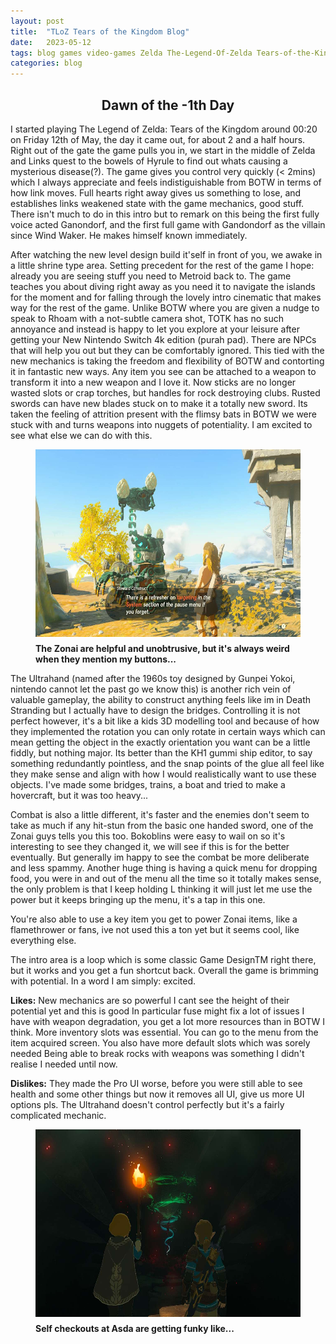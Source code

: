 ```yaml
---
layout: post
title:  "TLoZ Tears of the Kingdom Blog"
date:   2023-05-12
tags: blog games video-games Zelda The-Legend-Of-Zelda Tears-of-the-Kingdom TOTK Breath-of-the-Wild BOTW open-world
categories: blog
---
```


<h2 style="text-align: center"> Dawn of the -1th Day </h2>

I started playing The Legend of Zelda: Tears of the Kingdom around 00:20 on Friday 12th of May, the day it came out, for about 2 and a half hours. Right out of the gate the game pulls you in, we start in the middle of Zelda and Links quest to the bowels of Hyrule to find out whats causing a mysterious disease(?). The game gives you control very quickly (< 2mins) which I always appreciate and feels indistiguishable from BOTW in terms of how link moves.  Full hearts right away gives us something to lose, and establishes links weakened state with the game mechanics, good stuff. There isn't much to do in this intro but to remark on this being the first fully voice acted Ganondorf, and the first full game with Gandondorf as the villain since Wind Waker. He makes himself known immediately.

After watching the new level design build it'self in front of you, we awake in a little shrine type area. Setting precedent for the rest of the game I hope: already you are seeing stuff you need to Metroid back to. The game teaches you about diving right away as you need it to navigate the islands for the moment and for falling through the lovely intro cinematic that makes way for the rest of the game. Unlike BOTW where you are given a nudge to speak to Rhoam with a not-subtle camera shot, TOTK has no such annoyance and instead is happy to let you explore at your leisure after getting your New Nintendo Switch 4k edition (purah pad). There are NPCs that will help you out but they can be comfortably ignored. This tied with the new mechanics is taking the freedom and flexibility of BOTW and contorting it in fantastic new ways. Any item you see can be attached to a weapon to transform it into a new weapon and I love it. Now sticks are no longer wasted slots or crap torches, but handles for rock destroying clubs. Rusted swords can have new blades stuck on to make it a totally new sword. Its taken the feeling of attrition present with the flimsy bats in BOTW we were stuck with and turns weapons into nuggets of potentiality. I am excited to see what else we can do with this.

<figure>
    <img src="/static/blog120522/zonai.jpg" style="height: 300px; width: auto; display: block; margin:auto; padding-bottom: 10px;">
    <b><figcaption> The Zonai are helpful and unobtrusive, but it's always weird when they mention my buttons... </figcaption></b>
</figure>

The Ultrahand (named after the 1960s toy designed by Gunpei Yokoi, nintendo cannot let the past go we know this) is another rich vein of valuable gameplay, the ability to construct anything feels like im in Death Stranding but I actually have to design the bridges. Controlling it is not perfect however, it's a bit like a kids 3D modelling tool and because of how they implemented the rotation you can only rotate in certain ways which can mean getting the object in the exactly orientation you want can be a little fiddly, but nothing major. Its better than the KH1 gummi ship editor, to say something redundantly pointless, and the snap points of the glue all feel like they make sense and align with how I would realistically want to use these objects. I've made some bridges, trains, a boat and tried to make a hovercraft, but it was too heavy...

Combat is also a little different, it's faster and the enemies don't seem to take as much if any hit-stun from the basic one handed sword, one of the Zonai guys tells you this too. Bokoblins were easy to wail on so it's interesting to see they changed it, we will see if this is for the better eventually. But generally im happy to see the combat be more deliberate and less spammy.
Another huge thing is having a quick menu for dropping food, you were in and out of the menu all the time so it totally makes sense, the only problem is that I keep holding L thinking it will just let me use the power but it keeps bringing up the menu, it's a tap in this one.

You're also able to use a key item you get to power Zonai items, like a flamethrower or fans, ive not used this a ton yet but it seems cool, like everything else. 

The intro area is a loop which is some classic Game DesignTM right there, but it works and you get a fun shortcut back. Overall the game is brimming with potential. In a word I am simply: excited.

__Likes:__
New mechanics are so powerful I cant see the height of their potential yet and this is good
In particular fuse might fix a lot of issues I have with weapon degradation, you get a lot more resources than in BOTW I think.
More inventory slots was essential.
You can go to the menu from the item acquired screen.
You also have more default slots which was sorely needed
Being able to break rocks with weapons was something I didn't realise I needed until now.

__Dislikes:__
They made the Pro UI worse, before you were still able to see health and some other things but now it removes all UI, give us more UI options pls.
The Ultrahand doesn't control perfectly but it's a fairly complicated mechanic.


<figure>
    <img src="/static/blog120522/l&z.jpg" style="height: 300px; width: auto; display: block; margin:auto; padding-bottom: 10px;">
    <b><figcaption> Self checkouts at Asda are getting funky like...</figcaption></b>
</figure>





